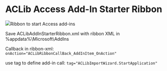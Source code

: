 # ACLib Access Add-In Starter Ribbon

<image src="https://access-codelib.net/images/doc/AddInStarterRibbon.png">Ribbon to start Access add-ins</image>

Save ACLibAddInStarterRibbon.xml with ribbon XML in %appdata%\Microsoft\AddIns

Callback in ribbon-xml:
`onAction="ACLibRibbonCallBack_AddInItem_OnAction"`

use tag to define add-in call:
`tag="ACLibImportWizard.StartApplication"`
